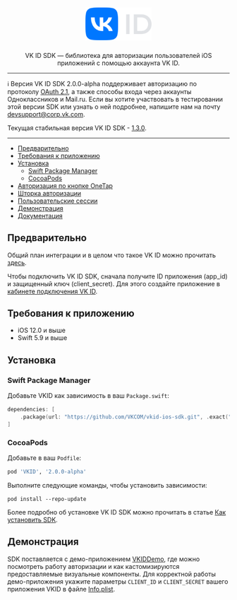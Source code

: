 <div align="center">
  <h1 align="center">
    <img src="logo.svg" width="150" alt="VK ID SDK Logo">
  </h1>
  <p align="center">
    VK ID SDK — библиотека для авторизации пользователей iOS приложений с помощью аккаунта VK ID.
  </p>
</div>

---

:information_source: Версия VK ID SDK 2.0.0-alpha поддерживает авторизацию по протоколу [OAuth 2.1](https://datatracker.ietf.org/doc/html/draft-ietf-oauth-v2-1-10), а также способы входа через аккаунты Одноклассников и Mail.ru. Если вы хотите участвовать в тестировании этой версии SDK или узнать о ней подробнее, напишите нам на почту devsupport@corp.vk.com.

Текущая стабильная версия VK ID SDK - [1.3.0](https://github.com/VKCOM/vkid-ios-sdk/releases/tag/1.3.0).
    
---

- [Предварительно](#предварительно)
- [Требования к приложению](#требования-к-приложению)
- [Установка](#установка)
    - [Swift Package Manager](#swift-package-manager)
    - [CocoaPods](#cocoapods)
- [Авторизация по кнопке OneTap](https://id.vk.com/about/business/go/docs/ru/vkid/latest/vk-id-2/connection/ios/onetap)
- [Шторка авторизации](https://id.vk.com/about/business/go/docs/ru/vkid/latest/vk-id-2/connection/ios/floating-onetap)
- [Пользовательские сессии](https://id.vk.com/about/business/go/docs/ru/vkid/latest/vk-id-2/connection/ios/sessions)
- [Демонстрация](#демонстрация)
- [Документация](https://vkcom.github.io/vkid-ios-sdk/documentation/vkid/)

## Предварительно

Общий план интеграции и в целом что такое VK ID можно прочитать [здесь](https://id.vk.com/about/business/go/docs/ru/vkid/latest/vk-id-2/intro/start-page).

Чтобы подключить VK ID SDK, сначала получите ID приложения (app_id) и защищенный ключ (client_secret). Для этого создайте приложение в [кабинете подключения VK ID](https://id.vk.com/business/go).

## Требования к приложению
* iOS 12.0 и выше
* Swift 5.9 и выше

## Установка

### Swift Package Manager
Добавьте VKID как зависимость в ваш `Package.swift`:
```swift
dependencies: [
    .package(url: "https://github.com/VKCOM/vkid-ios-sdk.git", .exact("2.0.0-alpha"))
]
```

### CocoaPods
Добавьте в ваш `Podfile`:
```ruby
pod 'VKID', '2.0.0-alpha'
```
Выполните следующие команды, чтобы установить зависимости:
```shell
pod install --repo-update
```

Более подробно об установке VK ID SDK можно прочитать в статье [Как установить SDK](https://id.vk.com/about/business/go/docs/ru/vkid/latest/vk-id/connection/ios/install).

## Демонстрация

SDK поставляется с демо-приложением [VKIDDemo](VKIDDemo), где можно посмотреть работу авторизации и как кастомизируются предоставляемые визуальные компоненты. Для корректной работы демо-приложения укажите параметры `CLIENT_ID` и `CLIENT_SECRET` вашего приложения VKID в файле [Info.plist](VKIDDemo/VKIDDemo/Resources/Info.plist).
